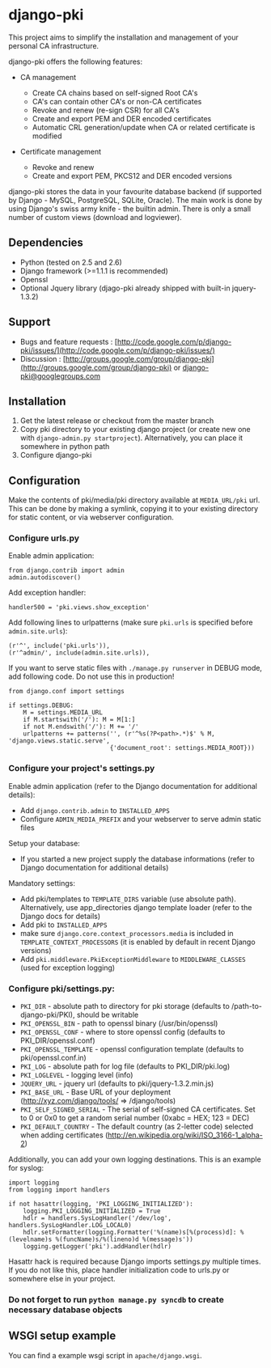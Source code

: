 django-pki
==========

This project aims to simplify the installation and management of your personal CA infrastructure.

django-pki offers the following features:

  * CA management

    - Create CA chains based on self-signed Root CA's
    - CA's can contain other CA's or non-CA certificates
    - Revoke and renew (re-sign CSR) for all CA's
    - Create and export PEM and DER encoded certificates
    - Automatic CRL generation/update when CA or related certificate is modified

  * Certificate management

    - Revoke and renew
    - Create and export PEM, PKCS12 and DER encoded versions

django-pki stores the data in your favourite database backend (if supported by Django - MySQL, PostgreSQL, SQLite, Oracle). The main work is done by using Django's swiss army knife - the builtin admin. There is only a small number of custom views (download and logviewer).

Dependencies
------------

  * Python (tested on 2.5 and 2.6)
  * Django framework (>=1.1.1 is recommended)
  * Openssl
  * Optional Jquery library (djago-pki already shipped with built-in jquery-1.3.2)

Support
-------

  * Bugs and feature requests : [http://code.google.com/p/django-pki/issues/](http://code.google.com/p/django-pki/issues/)
  * Discussion : [http://groups.google.com/group/django-pki](http://groups.google.com/group/django-pki) or django-pki@googlegroups.com

Installation
------------

1. Get the latest release or checkout from the master branch
2. Copy pki directory to your existing django project (or create new one with `django-admin.py startproject`). 
   Alternatively, you can place it somewhere in python path
3. Configure django-pki

Configuration
-------------

Make the contents of pki/media/pki directory available at `MEDIA_URL/pki` url. This can be done by making a symlink, 
copying it to your existing directory for static content, or via webserver configuration.

### Configure urls.py

Enable admin application:

    from django.contrib import admin 
    admin.autodiscover()

Add exception handler:

    handler500 = 'pki.views.show_exception'

Add following lines to urlpatterns (make sure `pki.urls` is specified before `admin.site.urls`):

    (r'^', include('pki.urls')),
    (r'^admin/', include(admin.site.urls)),

If you want to serve static files with `./manage.py runserver` in DEBUG mode, add following code. Do not use this in production!

    from django.conf import settings
    
    if settings.DEBUG:
        M = settings.MEDIA_URL
        if M.startswith('/'): M = M[1:]
        if not M.endswith('/'): M += '/'
        urlpatterns += patterns('', (r'^%s(?P<path>.*)$' % M, 'django.views.static.serve',
                                {'document_root': settings.MEDIA_ROOT}))

### Configure your project's settings.py

Enable admin application (refer to the Django documentation for additional details):

  * Add `django.contrib.admin` to `INSTALLED_APPS`
  * Configure `ADMIN_MEDIA_PREFIX` and your webserver to serve admin static files

Setup your database:

  * If you started a new project supply the database informations (refer to Django documentation for additional details)

Mandatory settings:

 * Add pki/templates to `TEMPLATE_DIRS` variable (use absolute path). Alternatively, use app_directories 
   django template loader (refer to the Django docs for details)
 * Add pki to `INSTALLED_APPS`
 * make sure `django.core.context_processors.media` is included in `TEMPLATE_CONTEXT_PROCESSORS`
   (it is enabled by default in recent Django versions)
 * Add `pki.middleware.PkiExceptionMiddleware` to `MIDDLEWARE_CLASSES` (used for exception logging)

### Configure pki/settings.py:

 * `PKI_DIR` - absolute path to directory for pki storage (defaults to /path-to-django-pki/PKI),
   should be writable
 * `PKI_OPENSSL_BIN` - path to openssl binary (/usr/bin/openssl)
 * `PKI_OPENSSL_CONF` - where to store openssl config (defaults to PKI_DIR/openssl.conf)
 * `PKI_OPENSSL_TEMPLATE` - openssl configuration template (defaults to pki/openssl.conf.in)
 * `PKI_LOG` - absolute path for log file (defaults to PKI_DIR/pki.log)
 * `PKI_LOGLEVEL` - logging level (info)
 * `JQUERY_URL` - jquery url (defaults to pki/jquery-1.3.2.min.js)
 * `PKI_BASE_URL` - Base URL of your deployment (http://xyz.com/django/tools/ => /django/tools)
 * `PKI_SELF_SIGNED_SERIAL` - The serial of self-signed CA certificates. Set to 0 or 0x0 to get a random serial number (0xabc = HEX; 123 = DEC)
 * `PKI_DEFAULT_COUNTRY` - The default country (as 2-letter code) selected when adding certificates (http://en.wikipedia.org/wiki/ISO_3166-1_alpha-2)

Additionally, you can add your own logging destinations. This is an example for syslog:

    import logging
    from logging import handlers
    
    if not hasattr(logging, 'PKI_LOGGING_INITIALIZED'):
        logging.PKI_LOGGING_INITIALIZED = True
        hdlr = handlers.SysLogHandler('/dev/log', handlers.SysLogHandler.LOG_LOCAL0)
        hdlr.setFormatter(logging.Formatter('%(name)s[%(process)d]: %(levelname)s %(funcName)s/%(lineno)d %(message)s'))
        logging.getLogger('pki').addHandler(hdlr)

Hasattr hack is required because Django imports settings.py multiple times. If you do not like
this, place handler initialization code to urls.py or somewhere else in your project.

### Do not forget to run `python manage.py syncdb` to create necessary database objects

WSGI setup example
------------------

You can find a example wsgi script in `apache/django.wsgi`.

